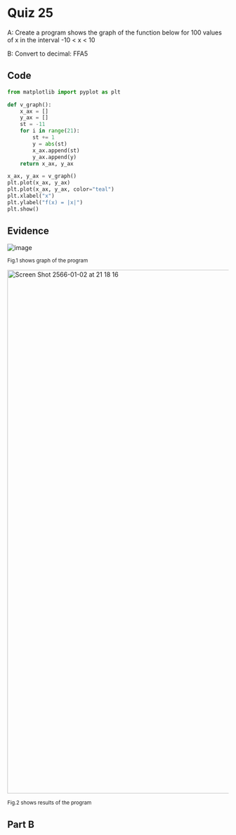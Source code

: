 # Quiz 25

A: Create a program shows the graph of the function below for 100 values of x in the interval -10 < x < 10 

B: Convert to decimal: FFA5


## Code

```py
from matplotlib import pyplot as plt

def v_graph():
    x_ax = []
    y_ax = []
    st = -11
    for i in range(21):
        st += 1
        y = abs(st)
        x_ax.append(st)
        y_ax.append(y)
    return x_ax, y_ax

x_ax, y_ax = v_graph()
plt.plot(x_ax, y_ax)
plt.plot(x_ax, y_ax, color="teal")
plt.xlabel("x")
plt.ylabel("f(x) = |x|")
plt.show()
```

## Evidence

![image](https://user-images.githubusercontent.com/111941936/210243270-d50fb09f-7a50-4bec-8302-b2c5f9322054.png)

<sub>Fig.1 shows graph of the program

<img width="1190" alt="Screen Shot 2566-01-02 at 21 18 16" src="https://user-images.githubusercontent.com/111941936/210243403-c0fa74d6-9064-4647-9685-83d84061a07e.png">

<sub>Fig.2 shows results of the program

## Part B

